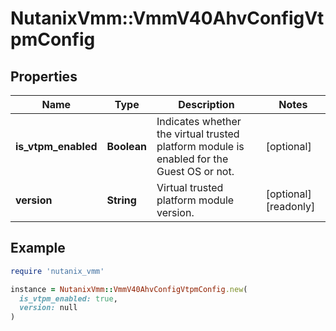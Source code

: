# NutanixVmm::VmmV40AhvConfigVtpmConfig

## Properties

| Name | Type | Description | Notes |
| ---- | ---- | ----------- | ----- |
| **is_vtpm_enabled** | **Boolean** | Indicates whether the virtual trusted platform module is enabled for the Guest OS or not. | [optional] |
| **version** | **String** | Virtual trusted platform module version. | [optional][readonly] |

## Example

```ruby
require 'nutanix_vmm'

instance = NutanixVmm::VmmV40AhvConfigVtpmConfig.new(
  is_vtpm_enabled: true,
  version: null
)
```

